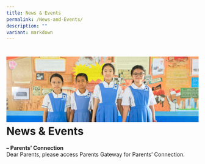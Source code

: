 ```yaml
---
title: News & Events
permalink: /News-and-Events/
description: ""
variant: markdown
---
```

![](/images/Banners/banner_spare_8.jpg)
News &amp; Events
=============

<b>– Parents’ Connection</b>  
Dear Parents, please access Parents Gateway for Parents’ Connection.